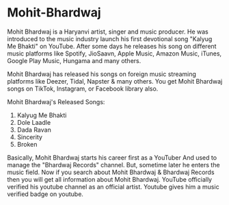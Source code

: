 # Mohit-Bhardwaj
Mohit Bhardwaj is a Haryanvi artist, singer and music producer. He was introduced to the music industry launch his first devotional song "Kalyug Me Bhakti" on YouTube. After some days he releases his song on different music platforms like Spotify, JioSaavn, Apple Music, Amazon Music, iTunes, Google Play Music, Hungama and many others.

Mohit Bhardwaj has released his songs on foreign music streaming platforms like Deezer, Tidal, Napster & many others. You get Mohit Bhardwaj songs on TikTok, Instagram, or Facebook library also.

Mohit Bhardwaj's Released Songs:
1. Kalyug Me Bhakti
2. Dole Laadle
3. Dada Ravan
4. Sincerity
5. Broken

Basically, Mohit Bhardwaj starts his career first as a YouTuber And used to manage the "Bhardwaj Records" channel. But, sometime later he enters the music field. Now if you search about Mohit Bhardwaj & Bhardwaj Records then you will get all information about Mohit Bhardwaj. YouTube officially verified his youtube channel as an official artist. Youtube gives him a music verified badge on youtube.
